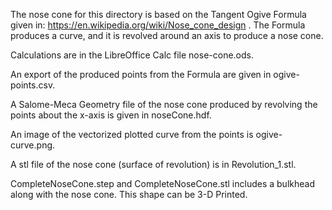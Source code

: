 The nose cone for this directory is based on the Tangent Ogive Formula given
in: https://en.wikipedia.org/wiki/Nose_cone_design . The Formula produces a curve, and it is revolved around an axis to produce a nose cone.

Calculations are in the LibreOffice Calc file nose-cone.ods.

An export of the produced points from the Formula are given in ogive-points.csv.

A Salome-Meca Geometry file of the nose cone produced by revolving the points
about the x-axis is given in noseCone.hdf. 

An image of the vectorized plotted curve from the points is ogive-curve.png.

A stl file of the nose cone (surface of revolution) is in Revolution_1.stl.

CompleteNoseCone.step and CompleteNoseCone.stl includes a bulkhead along with the nose cone. This shape can be 3-D Printed. 
